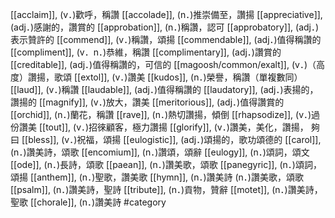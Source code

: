 [[acclaim]], (v．)歡呼，稱讚 
[[accolade]], (n．)推崇備至，讚揚 
[[appreciative]], (adj．)感謝的，讚賞的 
[[approbation]], (n．)稱讚，認可 
[[approbatory]], (adj．)表示贊許的 
[[commend]], (v．)稱讚，頌揚 
[[commendable]], (adj．)值得稱讚的 
[[compliment]], (v．n．)恭維，稱讚 
[[complimentary]], (adj．)讚賞的 
[[creditable]], (adj．)值得稱讚的，可信的 
[[magoosh/common/exalt]], (v．)（高度）讚揚，歌頌 
[[extol]], (v．)讚美 
[[kudos]], (n．)榮譽，稱讚（單複數同） 
[[laud]], (v．)稱讚 
[[laudable]], (adj．)值得稱讚的 
[[laudatory]], (adj．)表揚的，讚揚的 
[[magnify]], (v．)放大，讚美 
[[meritorious]], (adj．)值得讚賞的 
[[orchid]], (n．)蘭花，稱讚 
[[rave]], (n．)熱切讚揚，傾倒 
[[rhapsodize]], (v．)過份讚美 
[[tout]], (v．)招徠顧客，極力讚揚 
[[glorify]], (v．)讚美，美化，讚揚， 夠曰 
[[bless]], (v．)祝福，頌揚 
[[eulogistic]], (adj．)頌揚的，歌功頌德的 
[[carol]], (n．)讚美詩，頌歌 
[[encomium]], (n．)讚頌，頌辭 
[[eulogy]], (n．)頌詞，頌文 
[[ode]], (n．)長詩，頌歌 
[[paean]], (n．)讚美歌，頌歌 
[[panegyric]], (n．)頌詞，頌揚 
[[anthem]], (n．)聖歌，讚美歌 
[[hymn]], (n．)讚美詩 (n．)讚美歌，頌歌 
[[psalm]], (n．)讚美詩，聖詩 
[[tribute]], (n．)貢物，贊辭 
[[motet]], (n．)讚美詩，聖歌 
[[chorale]], (n．)讚美詩 
#category
